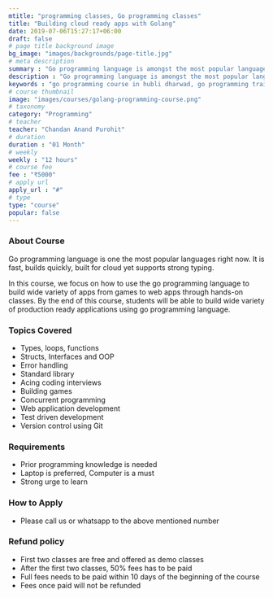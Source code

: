 ```yaml
---
mtitle: "programming classes, Go programming classes"
title: "Building cloud ready apps with Golang"
date: 2019-07-06T15:27:17+06:00
draft: false
# page title background image
bg_image: "images/backgrounds/page-title.jpg"
# meta description
summary : "Go programming language is amongst the most popular languages these days. The only language with offers speed of C# and flexibility of C language. In this course we teach the Go programming language with web development in mind"
description : "Go programming language is amongst the most popular languages these days. The only language with offers speed of C# and flexibility of C language. In this course we teach the Go programming language with web development in mind"
keywords : "go programming course in hubli dharwad, go programming training in hubli dharwad, go programming institutes in hubli dharwad, go programming classes in hubli dharwad, go programming course fees in hubli dharwad, go programming training centers in hubli dharwad, go programming training course in hubli dharwad, go programming training institutes in hubli dharwad, go programming training classes in hubli dharwad, go programming coaching classes in hubli dharwad, go programming certification course in hubli dharwad, go programming training and placement in hubli dharwad, classes for go programming course in hubli dharwad, best institute for go programming course in hubli dharwad, go programming course in hubli dharwad with 100% job"
# course thumbnail
image: "images/courses/golang-programming-course.png"
# taxonomy
category: "Programming"
# teacher
teacher: "Chandan Anand Purohit"
# duration
duration : "01 Month"
# weekly
weekly : "12 hours"
# course fee
fee : "₹5000"
# apply url
apply_url : "#"
# type
type: "course"
popular: false
---
```



### About Course
Go programming language is one the most popular languages right now. It is fast, builds quickly, built for cloud yet supports strong typing.

In this course, we focus on how to use the go programming language to build wide variety of apps from games to web apps through hands-on classes. By the end of this course, students will be able to build wide variety of production ready applications using go programming language. 

### Topics Covered
* Types, loops, functions
* Structs, Interfaces and OOP
* Error handling
* Standard library
* Acing coding interviews 
* Building games
* Concurrent programming
* Web application development
* Test driven development
* Version control using Git
 
### Requirements
* Prior programming knowledge is needed
* Laptop is preferred, Computer is a must
* Strong urge to learn 


### How to Apply

* Please call us or whatsapp to the above mentioned number


### Refund policy
* First two classes are free and offered as demo classes
* After the first two classes, 50% fees has to be paid
* Full fees needs to be paid within 10 days of the beginning of the course
* Fees once paid will not be refunded
